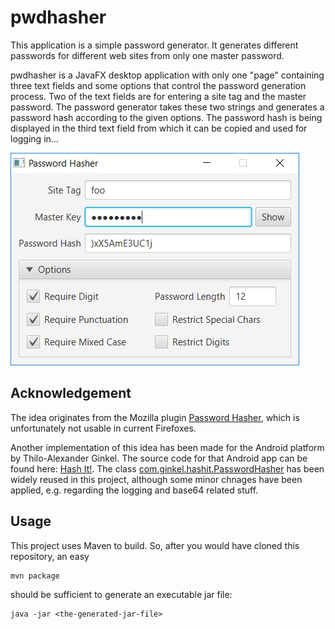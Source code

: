 # pwdhasher

This application is a simple password generator. It generates different passwords for different web sites from only one master password. 

pwdhasher is a JavaFX desktop application with only one "page" containing three text fields and some options that control the password generation process. Two of the text fields are for entering a site tag and the master password. The password generator takes these two strings and generates a password hash according to the given options. The password hash is being displayed in the third text field from which it can be copied and used for logging in...

 ![Screenshot](screenshots/screenshot.png)

## Acknowledgement
The idea originates from the Mozilla plugin [Password Hasher](https://addons.mozilla.org/de/firefox/addon/password-hasher/), which is unfortunately not usable in current Firefoxes. 

Another implementation of this idea has been made for the Android platform by Thilo-Alexander Ginkel. The source code for that Android app can be found here: [Hash It!](https://github.com/ginkel/hashit). The class [com.ginkel.hashit.PasswordHasher](https://github.com/ginkel/hashit/blob/master/src/main/java/com/ginkel/hashit/PasswordHasher.java) has been widely reused in this project, although some minor chnages have been applied, e.g. regarding the logging and base64 related stuff.

## Usage
This project uses Maven to build. So, after you would have cloned this repository, an easy 

    mvn package

should be sufficient to generate an executable jar file:

    java -jar <the-generated-jar-file>
